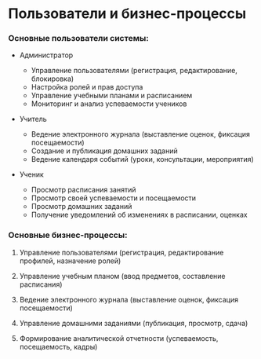 # Пользователи и бизнес-процессы

### Основные пользователи системы:

- Администратор
    - Управление пользователями (регистрация, редактирование, блокировка)
    - Настройка ролей и прав доступа
    - Управление учебными планами и расписанием
    - Мониторинг и анализ успеваемости учеников

- Учитель
    - Ведение электронного журнала (выставление оценок, фиксация посещаемости)
    - Создание и публикация домашних заданий
    - Ведение календаря событий (уроки, консультации, мероприятия)

- Ученик
    - Просмотр расписания занятий
    - Просмотр своей успеваемости и посещаемости
    - Просмотр домашних заданий
    - Получение уведомлений об изменениях в расписании, оценках

### Основные бизнес-процессы:

1. Управление пользователями (регистрация, редактирование профилей, назначение ролей)

2. Управление учебным планом (ввод предметов, составление расписания)

3. Ведение электронного журнала (выставление оценок, фиксация посещаемости)

4. Управление домашними заданиями (публикация, просмотр, сдача)

5. Формирование аналитической отчетности (успеваемость, посещаемость, кадры)
